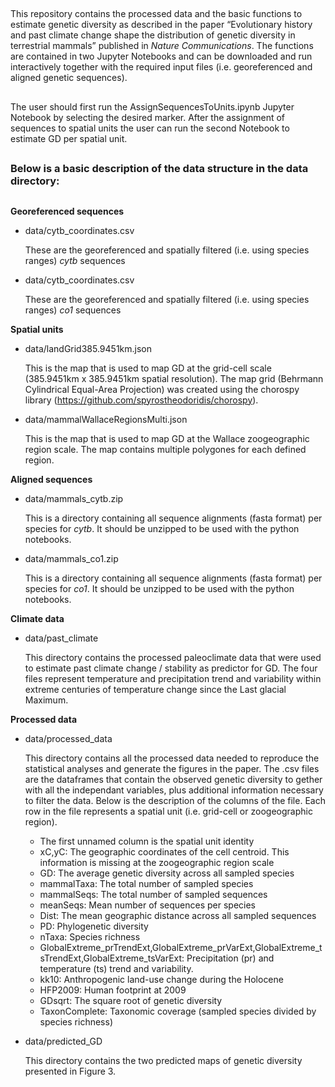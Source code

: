 ##

This repository contains the processed data and the basic functions to estimate genetic diversity as described in the paper “Evolutionary history and past climate change shape the distribution of genetic diversity in terrestrial mammals” published in *Nature Communications*. The functions are contained in two Jupyter Notebooks and can be downloaded and run interactively together with the required input files (i.e. georeferenced and aligned genetic sequences).

##

The user should first run the AssignSequencesToUnits.ipynb Jupyter Notebook by selecting the desired marker. After the assignment of sequences to spatial units the user can run the second Notebook to estimate GD per spatial unit.

##

### Below is a basic description of the data structure in the data directory:

##

**Georeferenced sequences**

* data/cytb_coordinates.csv

  These are the georeferenced and spatially filtered (i.e. using species ranges) *cytb* sequences

* data/cytb_coordinates.csv

  These are the georeferenced and spatially filtered (i.e. using species ranges) *co1* sequences

**Spatial units**

* data/landGrid385.9451km.json

  This is the map that is used to map GD at the grid-cell scale (385.9451km x 385.9451km spatial resolution). The map grid (Behrmann Cylindrical Equal-Area Projection) was created using the chorospy library (https://github.com/spyrostheodoridis/chorospy).

* data/mammalWallaceRegionsMulti.json

  This is the map that is used to map GD at the Wallace zoogeographic region scale. The map contains multiple polygones for each defined region.

**Aligned sequences**

* data/mammals_cytb.zip

  This is a directory containing all sequence alignments (fasta format) per species for *cytb*. It should be unzipped to be used with the python notebooks.

* data/mammals_co1.zip

  This is a directory containing all sequence alignments (fasta format) per species for *co1*. It should be unzipped to be used with the python notebooks.

**Climate data**

* data/past_climate
  
  This directory contains the processed paleoclimate data that were used to estimate past climate change / stability as predictor for GD. The four files represent temperature and precipitation trend and variability within extreme centuries of temperature change since the Last glacial Maximum. 
  
 
**Processed data**
  
* data/processed_data

  This directory contains all the processed data needed to reproduce the statistical analyses and generate the figures in the paper. The .csv files are the dataframes that contain the observed genetic diversity to gether with all the independant variables, plus additional information necessary to filter the data. Below is the description of the columns of the file. Each row in the file represents a spatial unit (i.e. grid-cell or zoogeographic region).
  
  - The first unnamed column is the spatial unit identity
  - xC,yC: The geographic coordinates of the cell centroid. This information is missing at the zoogeographic region scale
  - GD: The average genetic diversity across all sampled species
  - mammalTaxa: The total number of sampled species
  - mammalSeqs: The total number of sampled sequences
  - meanSeqs: Mean number of sequences per species
  - Dist: The mean geographic distance across all sampled sequences
  - PD: Phylogenetic diversity
  - nTaxa: Species richness
  - GlobalExtreme_prTrendExt,GlobalExtreme_prVarExt,GlobalExtreme_tsTrendExt,GlobalExtreme_tsVarExt: Precipitation (pr) and temperature (ts) trend and variability.
  - kk10: Anthropogenic land-use change during the Holocene
  - HFP2009: Human footprint at 2009
  - GDsqrt: The square root of genetic diversity
  - TaxonComplete: Taxonomic coverage (sampled species divided by species richness)


* data/predicted_GD
  
  This directory contains the two predicted maps of genetic diversity presented in Figure 3.
